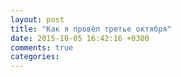 ```yaml
---
layout: post
title: "Как я провёл третье октября"
date: 2015-10-05 16:42:16 +0300
comments: true
categories: 
---
```

